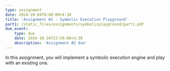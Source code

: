 ```yaml
---
type: assignment
date: 2024-10-04T8:00:00+4:30
title: 'Assignment #2 - Symbolic Execution Playground'
part1: /static_files/assignments/symbolicplayground/part1.pdf
due_event: 
    type: due
    date: 2024-10-24T23:59:00+3:30
    description: 'Assignment #2 due'
---
```

In this assignment, you will implement a symbolic execution engine and play with an existing one.